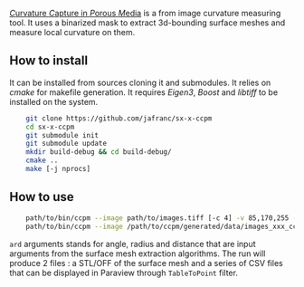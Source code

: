 [*C*urvature *C*apture in *P*orous *M*edia](https://jafranc.github.io/sx-x-ccpm/) is a from image curvature measuring tool.
It uses a binarized mask to extract 3d-bounding surface meshes and measure local curvature on them.

## How to install

It can be installed from sources cloning it and submodules. It relies on *cmake* for makefile generation.
It requires *Eigen3*, *Boost* and *libtiff* to be installed on the system.


```bash
	git clone https://github.com/jafranc/sx-x-ccpm
	cd sx-x-ccpm
	git submodule init 
	git submodule update
	mkdir build-debug && cd build-debug/
	cmake ..
	make [-j nprocs]
```


## How to use

```bash
	path/to/bin/ccpm --image path/to/images.tiff [-c 4] -v 85,170,255 -o /path/to/ccpm/generated/data/
	path/to/bin/ccpm --image /path/to/ccpm/generated/data/images_xxx_cc_yy.tiff -n /path/to/ccpm/generated/data/isoVal_mapping.csv [--ard=15.,2,.5] -o /path/to/ccpm/generated/data/	
```

`ard` arguments stands for angle, radius and distance that are input arguments from the surface mesh extraction algorithms.
The run will produce 2 files : a STL/OFF of the surface mesh and a series of CSV files that can be displayed in Paraview 
through `TableToPoint` filter.

